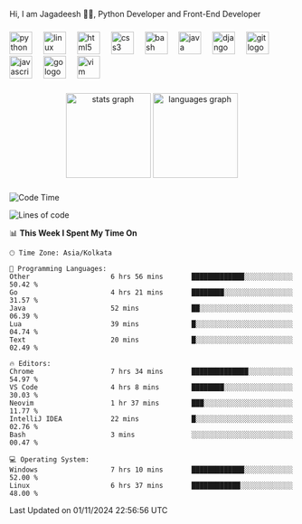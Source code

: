 <p align="left">Hi, I am Jagadeesh 👾👾, Python Developer and Front-End Developer </p>

###

<div align="left">
  <img src="https://cdn.jsdelivr.net/gh/devicons/devicon/icons/python/python-original.svg" height="40" alt="python logo"  />
  <img width="12" />
  <img src="https://cdn.jsdelivr.net/gh/devicons/devicon/icons/linux/linux-original.svg" height="40" alt="linux logo"  />
  <img width="12" />
  <img src="https://cdn.jsdelivr.net/gh/devicons/devicon/icons/html5/html5-original.svg" height="40" alt="html5 logo"  />
  <img width="12" />
  <img src="https://cdn.jsdelivr.net/gh/devicons/devicon/icons/css3/css3-original.svg" height="40" alt="css3 logo"  />
  <img width="12" />
  <img src="https://cdn.jsdelivr.net/gh/devicons/devicon/icons/bash/bash-original.svg" height="40" alt="bash logo"  />
  <img width="12" />
  <img src="https://cdn.jsdelivr.net/gh/devicons/devicon/icons/java/java-original.svg" height="40" alt="java logo"  />
  <img width="12" />
  <img src="https://cdn.jsdelivr.net/gh/devicons/devicon/icons/django/django-plain.svg" height="40" alt="django logo"  />
  <img width="12" />
  <img src="https://cdn.jsdelivr.net/gh/devicons/devicon/icons/git/git-original.svg" height="40" alt="git logo"  />
  <img width="12" />
  <img src="https://cdn.jsdelivr.net/gh/devicons/devicon/icons/javascript/javascript-original.svg" height="40" alt="javascript logo"  />
  <img width="12" />
  <img src="https://cdn.jsdelivr.net/gh/devicons/devicon/icons/go/go-original.svg" height="40" alt="go logo"  />
  <img width="12" />
  <img src="https://cdn.jsdelivr.net/gh/devicons/devicon/icons/vim/vim-original.svg" height="40" alt="vim logo"  />
</div>

###

<div align="center">
  <img src="https://github-readme-stats.vercel.app/api?username=JagadeeshKEEE&hide_title=false&hide_rank=false&show_icons=true&include_all_commits=true&count_private=true&disable_animations=false&theme=dracula&locale=en&hide_border=false&order=1" height="150" alt="stats graph"  />
  <img src="https://github-readme-stats.vercel.app/api/top-langs?username=JagadeeshKEEE&locale=en&hide_title=false&layout=compact&card_width=320&langs_count=5&theme=dracula&hide_border=false&order=2" height="150" alt="languages graph"  />
</div>

###
<!--START_SECTION:waka-->
![Code Time](http://img.shields.io/badge/Code%20Time-368%20hrs%2050%20mins-blue)

![Lines of code](https://img.shields.io/badge/From%20Hello%20World%20I%27ve%20Written-970%20lines%20of%20code-blue)

📊 **This Week I Spent My Time On** 

```text
🕑︎ Time Zone: Asia/Kolkata

💬 Programming Languages: 
Other                    6 hrs 56 mins       █████████████░░░░░░░░░░░░   50.42 % 
Go                       4 hrs 21 mins       ████████░░░░░░░░░░░░░░░░░   31.57 % 
Java                     52 mins             ██░░░░░░░░░░░░░░░░░░░░░░░   06.39 % 
Lua                      39 mins             █░░░░░░░░░░░░░░░░░░░░░░░░   04.74 % 
Text                     20 mins             █░░░░░░░░░░░░░░░░░░░░░░░░   02.49 % 

🔥 Editors: 
Chrome                   7 hrs 34 mins       ██████████████░░░░░░░░░░░   54.97 % 
VS Code                  4 hrs 8 mins        ████████░░░░░░░░░░░░░░░░░   30.03 % 
Neovim                   1 hr 37 mins        ███░░░░░░░░░░░░░░░░░░░░░░   11.77 % 
IntelliJ IDEA            22 mins             █░░░░░░░░░░░░░░░░░░░░░░░░   02.76 % 
Bash                     3 mins              ░░░░░░░░░░░░░░░░░░░░░░░░░   00.47 % 

💻 Operating System: 
Windows                  7 hrs 10 mins       █████████████░░░░░░░░░░░░   52.00 % 
Linux                    6 hrs 37 mins       ████████████░░░░░░░░░░░░░   48.00 % 
```


 Last Updated on 01/11/2024 22:56:56 UTC
<!--END_SECTION:waka-->
